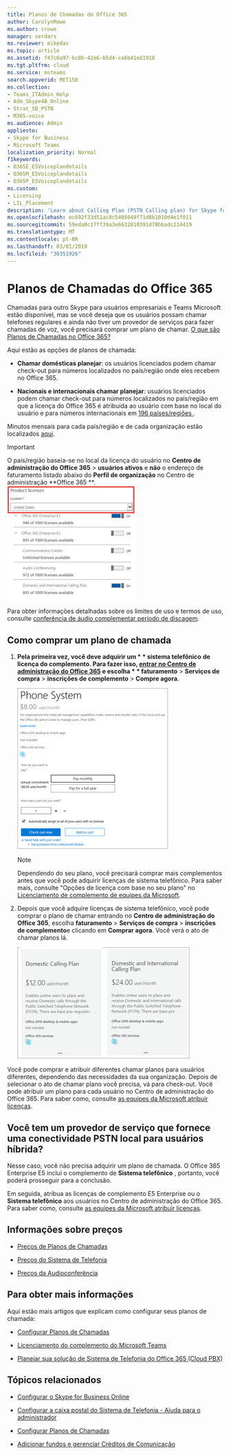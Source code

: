 ```yaml
---
title: Planos de Chamadas do Office 365
author: CarolynRowe
ms.author: crowe
manager: serdars
ms.reviewer: mikedav
ms.topic: article
ms.assetid: f47c6a97-bc8b-42e6-b5d4-ce6b41ed1918
ms.tgt.pltfrm: cloud
ms.service: msteams
search.appverid: MET150
ms.collection:
- Teams_ITAdmin_Help
- Adm_Skype4B_Online
- Strat_SB_PSTN
- M365-voice
ms.audience: Admin
appliesto:
- Skype for Business
- Microsoft Teams
localization_priority: Normal
f1keywords:
- O365E_E5Voiceplandetails
- O365M_E5Voiceplandetails
- O365P_E5Voiceplandetails
ms.custom:
- Licensing
- LIL_Placement
description: 'Learn about Calling Plan (PSTN Calling plan) for Skype for business options and how to get licenses for your organization. '
ms.openlocfilehash: ec692f33d51ac8c5405049f71d8b1010d4e1f011
ms.sourcegitcommit: 59eda0c17ff39a3e6632810391d78bbadc214419
ms.translationtype: MT
ms.contentlocale: pt-BR
ms.lasthandoff: 03/01/2019
ms.locfileid: "30351926"
---
```

# <a name="calling-plans-for-office-365"></a>Planos de Chamadas do Office 365

Chamadas para outro Skype para usuários empresariais e Teams Microsoft estão disponível, mas se você deseja que os usuários possam chamar telefones regulares e ainda não tiver um provedor de serviços para fazer chamadas de voz, você precisará comprar um plano de chamar. [O que são Planos de Chamadas no Office 365?](what-are-calling-plans-in-office-365.md)
  
Aqui estão as opções de planos de chamada:
  
- **Chamar domésticas planejar**: os usuários licenciados podem chamar check-out para números localizados no país/região onde eles recebem no Office 365.
    
- **Nacionais e internacionais chamar planejar**: usuários licenciados podem chamar check-out para números localizados no país/região em que a licença do Office 365 é atribuída ao usuário com base no local do usuário e para números internacionais em [196 países/regiões ](country-and-region-availability-for-audio-conferencing-and-calling-plans/users-can-make-outbound-calls-to-these-countries-and-regions.md).
    
Minutos mensais para cada país/região e de cada organização estão localizados [aqui](country-and-region-availability-for-audio-conferencing-and-calling-plans/country-and-region-availability-for-audio-conferencing-and-calling-plans.md).
  
> [!IMPORTANT]
> O país/região baseia-se no local da licença do usuário no **Centro de administração do Office 365** > **usuários ativos** e **não** o endereço de faturamento listado abaixo do **Perfil de organização** no Centro de administração **Office 365 **.   
![Local de licença do usuário](media/cc1e16d1-8a5e-43e0-99a3-dc991efdfbab.png)
  
Para obter informações detalhadas sobre os limites de uso e termos de uso, consulte [conferência de áudio complementar período de discagem](complimentary-dial-out-period.md).
  
## <a name="how-to-buy-a-calling-plan"></a>Como comprar um plano de chamada

1. <strong>Pela primeira vez, você deve adquirir um * * sistema telefônico</strong> <strong>de licença do complemento. Para fazer isso, [entrar no Centro de administração do Office 365](https://portal.office.com/adminportal/home?add=sub&amp;adminportal=1#/catalog) e escolha * * faturamento</strong> > **Serviços de compra** > **inscrições de complemento** > **Compre agora**.
    
    ![Quando você adquire suas licenças do PBX de nuvem, você verá uma opção para adquirir uma plano de chamada de voz.](media/5893fca0-292c-4cdf-9b43-c507a8b44b74.png)
  
    > [!NOTE]
    > Dependendo do seu plano, você precisará comprar mais complementos antes que você pode adquirir licenças de sistema telefônico. Para saber mais, consulte "Opções de licença com base no seu plano" no [Licenciamento de complemento de equipes da Microsoft](teams-add-on-licensing/microsoft-teams-add-on-licensing.md).
  
2. Depois que você adquire licenças de sistema telefônico, você pode comprar o plano de chamar entrando no **Centro de administração do Office 365**, escolha **faturamento** > **Serviços de compra** > **inscrições de complemento**e clicando em **Comprar agora**. Você verá o ato de chamar planos lá.
    
    ![Depois que você compra uma licença de PBX de nuvem, você pode comprar planos de chamada de voz.](media/ab2d6dce-56eb-4bbc-ac1a-430b0c065d18.png)
  
Você pode comprar e atribuir diferentes chamar planos para usuários diferentes, dependendo das necessidades da sua organização. Depois de selecionar o ato de chamar plano você precisa, vá para check-out. Você pode atribuir um plano para cada usuário no Centro de administração do Office 365. Para saber como, consulte [as equipes da Microsoft atribuir licenças](assign-teams-licenses.md).
  
## <a name="do-you-have-a-service-provider-that-provides-on-premises-pstn-connectivity-for-hybrid-users"></a>Você tem um provedor de serviço que fornece uma conectividade PSTN local para usuários híbrida?

Nesse caso, você não precisa adquirir um plano de chamada. O Office 365 Enterprise E5 inclui o complemento de **Sistema telefônico** , portanto, você poderá prosseguir para a conclusão.
  
Em seguida, atribua as licenças de complemento E5 Enterprise ou o **Sistema telefônico** aos usuários no Centro de administração do Office 365. Para saber como, consulte [as equipes da Microsoft atribuir licenças](assign-teams-licenses.md).
  
## <a name="pricing-information"></a>Informações sobre preços

- [Preços de Planos de Chamadas](https://go.microsoft.com/fwlink/?LinkId=799761)
    
- [Preços do Sistema de Telefonia](https://go.microsoft.com/fwlink/?linkid=799763)
    
- [Preços da Audioconferência](https://go.microsoft.com/fwlink/?linkid=799762)
    
## <a name="for-more-information"></a>Para obter mais informações

Aqui estão mais artigos que explicam como configurar seus planos de chamada:
  
- [Configurar Planos de Chamadas](set-up-calling-plans.md)
    
- [Licenciamento do complemento do Microsoft Teams](teams-add-on-licensing/microsoft-teams-add-on-licensing.md)
    
- [Planejar sua solução de Sistema de Telefonia do Office 365 (Cloud PBX)](https://go.microsoft.com/fwlink/p/?LinkId=717926)
    
   
## <a name="related-topics"></a>Tópicos relacionados

- [Configurar o Skype for Business Online](/SkypeForBusiness/set-up-skype-for-business-online/set-up-skype-for-business-online)
    
- [Configurar a caixa postal do Sistema de Telefonia - Ajuda para o administrador](set-up-phone-system-voicemail.md)
    
- [Configurar Planos de Chamadas](set-up-calling-plans.md)
    
- [Adicionar fundos e gerenciar Créditos de Comunicação](add-funds-and-manage-communications-credits.md)
 
